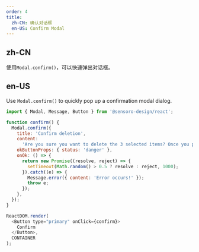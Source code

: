 ```yaml
---
order: 4
title:
  zh-CN: 确认对话框
  en-US: Confirm Modal
---
```


## zh-CN

使用`Modal.confirm()`，可以快速弹出对话框。

## en-US

Use `Modal.confirm()` to quickly pop up a confirmation modal dialog.

```js
import { Modal, Message, Button } from '@sensoro-design/react';

function confirm() {
  Modal.confirm({
    title: 'Confirm deletion',
    content:
      'Are you sure you want to delete the 3 selected items? Once you press the delete button, the items will be deleted immediately. You can’t undo this action.',
    okButtonProps: { status: 'danger' },
    onOk: () => {
      return new Promise((resolve, reject) => {
        setTimeout(Math.random() > 0.5 ? resolve : reject, 1000);
      }).catch((e) => {
        Message.error({ content: 'Error occurs!' });
        throw e;
      });
    },
  });
}

ReactDOM.render(
  <Button type="primary" onClick={confirm}>
    Confirm
  </Button>,
  CONTAINER
);
```
